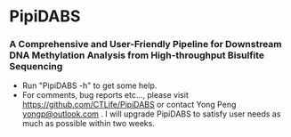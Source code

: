 # PipiDABS
### A Comprehensive and User-Friendly Pipeline for Downstream DNA Methylation Analysis from High-throughput Bisulfite Sequencing        
+ Run "PipiDABS -h" to get some help.        
+ For comments, bug reports etc..., please visit https://github.com/CTLife/PipiDABS or contact Yong Peng <yongp@outlook.com> . I will upgrade PipiDABS  to satisfy user needs as much as possible within two weeks.
